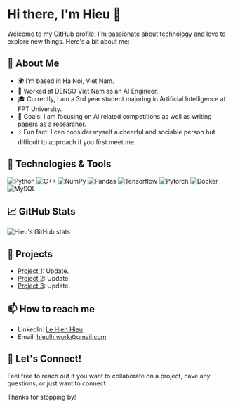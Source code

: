 # Hi there, I'm Hieu 👋

Welcome to my GitHub profile! I'm passionate about technology and love to explore new things. Here's a bit about me:

## 🚀 About Me
- 🌍 I'm based in Ha Noi, Viet Nam.
- 💼 Worked at DENSO Viet Nam as an AI Engineer.
- 🎓 Currently, I am a 3rd year student majoring in Artificial Intelligence at FPT University.
- 🥅 Goals: I am focusing on AI related competitions as well as writing papers as a researcher.
- ⚡ Fun fact: I can consider myself a cheerful and sociable person but difficult to approach if you first meet me.

## 🔧 Technologies & Tools
![Python](https://img.shields.io/badge/Python-3776AB?style=for-the-badge&logo=python&logoColor=white)
![C++](https://img.shields.io/badge/C++-%2300599C.svg?style=for-the-badge&logo=c%2B%2B&logoColor=white)
![NumPy](https://img.shields.io/badge/NumPy-4DABCF?style=for-the-badge&logo=numpy&logoColor=fff)
![Pandas](https://img.shields.io/badge/Pandas-150458?style=for-the-badge&logo=pandas&logoColor=fff)
![Tensorflow](https://img.shields.io/badge/TensorFlow-FF6F00?style=for-the-badge&logo=tensorflow&logoColor=white)
![Pytorch](https://img.shields.io/badge/PyTorch-EE4C2C?style=for-the-badge&logo=pytorch&logoColor=white)
![Docker](https://img.shields.io/badge/Docker-2496ED?style=for-the-badge&logo=docker&logoColor=white)
![MySQL](https://img.shields.io/badge/MySQL-4479A1?style=for-the-badge&logo=mysql&logoColor=fff)

## 📈 GitHub Stats
![Hieu's GitHub stats](https://github-readme-stats.vercel.app/api?username=hieulhaiwork&show_icons=true&theme=radical)

## 🔭 Projects
- [Project 1](https://github.com/hieulhaiwork/project1): Update.
- [Project 2](https://github.com/hieulhaiwork/project2): Update.
- [Project 3](https://github.com/hieulhaiwork/project3): Update.

## 📫 How to reach me
- LinkedIn: [Le Hien Hieu](www.linkedin.com/in/le-hien-hieu-3171b8315)
- Email: [hieulh.work@gmail.com](mailto:hieulh.work@gmail.com)

## 💬 Let's Connect!
Feel free to reach out if you want to collaborate on a project, have any questions, or just want to connect.

Thanks for stopping by!
